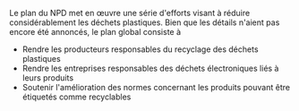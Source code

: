 Le plan du NPD met en œuvre une série d'efforts visant à réduire considérablement les déchets plastiques. Bien que les détails n'aient pas encore été annoncés, le plan global consiste à

- Rendre les producteurs responsables du recyclage des déchets plastiques
- Rendre les entreprises responsables des déchets électroniques liés à leurs produits
- Soutenir l'amélioration des normes concernant les produits pouvant être étiquetés comme recyclables
